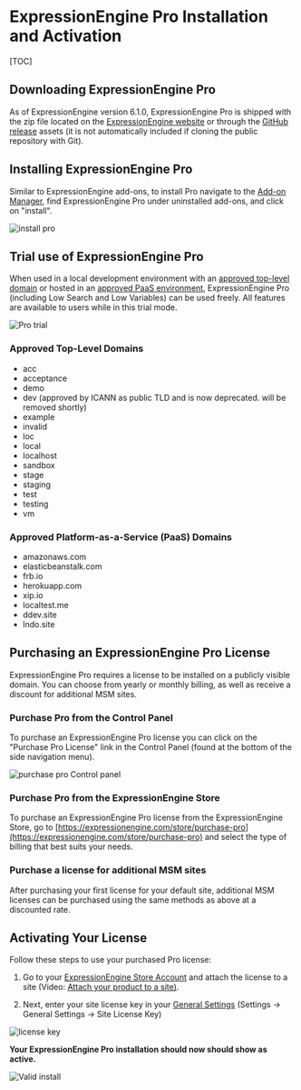 <!--
    This source file is part of the open source project
    ExpressionEngine User Guide (https://github.com/ExpressionEngine/ExpressionEngine-User-Guide)

    @link      https://expressionengine.com/
    @copyright Copyright (c) 2003-2021, Packet Tide, LLC (https://packettide.com)
    @license   https://expressionengine.com/license Licensed under Apache License, Version 2.0
-->

# ExpressionEngine Pro Installation and Activation

[TOC]

## Downloading ExpressionEngine Pro
As of ExpressionEngine version 6.1.0, ExpressionEngine Pro is shipped with the zip file located on the [ExpressionEngine website](https://expressionengine.com) or through the [GitHub release](https://github.com/ExpressionEngine/ExpressionEngine/releases) assets (it is not automatically included if cloning the public repository with Git).

## Installing ExpressionEngine Pro
Similar to ExpressionEngine add-ons, to install Pro navigate to the [Add-on Manager](control-panel/addons-manager.md), find ExpressionEngine Pro under uninstalled add-ons, and click on "install".

![install pro](_images/ee-pro-uninstall.png)

## Trial use of ExpressionEngine Pro
When used in a local development environment with an [approved top-level domain](pro/installation.md#approved-top-level-domains) or hosted in an [approved PaaS environment](pro/installation.md#approved-platform-as-a-service-paas-domains), ExpressionEngine Pro (including Low Search and Low Variables) can be used freely. All features are available to users while in this trial mode.

![Pro trial](_images/ee-pro-trial.png)

### Approved Top-Level Domains

- acc
- acceptance
- demo
- dev (approved by ICANN as public TLD and is now deprecated. will be removed shortly)
- example
- invalid
- loc
- local
- localhost
- sandbox
- stage
- staging
- test
- testing
- vm

### Approved Platform-as-a-Service (PaaS) Domains

- amazonaws.com
- elasticbeanstalk.com
- frb.io
- herokuapp.com
- xip.io
- localtest.me
- ddev.site
- lndo.site

## Purchasing an ExpressionEngine Pro License
ExpressionEngine Pro requires a license to be installed on a publicly visible domain. You can choose from yearly or monthly billing, as well as receive a discount for additional MSM sites.


### Purchase Pro from the Control Panel
To purchase an ExpressionEngine Pro license you can click on the "Purchase Pro License" link in the Control Panel (found at the bottom of the side navigation menu).

![purchase pro Control panel](_images/ee-pro-purchase-pro-cp.png)

### Purchase Pro from the ExpressionEngine Store
To purchase an ExpressionEngine Pro license from the ExpressionEngine Store, go to [https://expressionengine.com/store/purchase-pro](https://expressionengine.com/store/purchase-pro) and select the type of billing that best suits your needs.

### Purchase a license for additional MSM sites
After purchasing your first license for your default site, additional MSM licenses can be purchased using the same methods as above at a discounted rate.

## Activating Your License
Follow these steps to use your purchased Pro license:

1. Go to your [ExpressionEngine Store Account](https://expressionengine.com/store/licenses) and attach the license to a site (Video: [Attach your product to a site)](https://youtu.be/F80Bl8pid_0 ). 


2. Next, enter your site license key in your [General Settings](control-panel/settings/general.md) (Settings -> General Settings -> Site License Key)

![license key](_images/ee-pro-site-license-key.png)

**Your ExpressionEngine Pro installation should now should show as active.**

![Valid install](_images/ee-pro-valid-install.png)